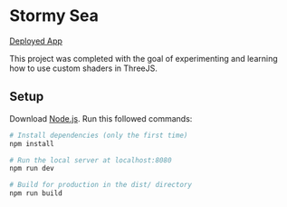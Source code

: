 # Stormy Sea
[Deployed App](https://stormy-sea.netlify.app/)

This project was completed with the goal of experimenting and learning how to use custom shaders in ThreeJS.

## Setup
Download [Node.js](https://nodejs.org/en/download/).
Run this followed commands:

``` bash
# Install dependencies (only the first time)
npm install

# Run the local server at localhost:8080
npm run dev

# Build for production in the dist/ directory
npm run build
```
